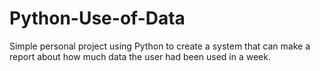 # Python-Use-of-Data
Simple personal project using Python to create a system that can make a report about how much data the user had been used in a week.
